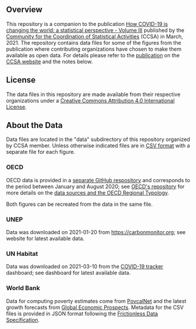 
## Overview

This repository is a companion to the publication
[How COVID-19 is changing the world: a statistical perspective - Volume III][pub-v3]
published by the [Community for the Coordination of Statistical Activities][ccsa] (CCSA) in March, 2021.
The repository contains data files for some of the figures from the publication where contributing
organizations have chosen to make them available as open data. For details please refer to the
[publication][pub-v3] on the [CCSA website][ccsa] and the notes below.

## License ##

The data files in this repository are made available from their respective organizations
under a [Creative Commons Attribution 4.0 International License][cc-by].


## About the Data

Data files are located in the "data" subdirectory of this repository organized by CCSA member.
Unless otherwise indicated files are in [CSV format][csv] with a separate file for each figure.

### OECD ###

OECD data is provided in a [separate GitHub respository][oecd-repo] and
corresponds to the period between January and August 2020; see
[OECD's repository][oecd-repo] for more details on the
[data sources and the OECD Regional Typology][oecd-meta].

Both figures can be recreated from the data in the same file.

### UNEP ###

Data was downloaded on 2021-01-20 from <https://carbonmonitor.org>; see website for latest
available data.

### UN Habitat ###

Data was downloaded on 2021-03-10 from the [COVID-19 tracker](https://unhabitat.citiiq.com) dashboard;
see dashboard for latest available data.

### World Bank ###

Data for computing poverty estimates come from [PovcalNet][povcal] and the latest growth forecasts
from [Global Economic Prospects][gep]. Metadata for the CSV files is provided in JSON format
following the [Frictionless Data Specification][frictionless].


[ccsa]:   https://unstats.un.org/unsd/ccsa/
[pub-v3]: https://unstats.un.org/unsd/ccsa/
[csv]:    http://opendatahandbook.org/guide/en/appendices/file-formats/#comma-separated-files
[cc-by]:  http://creativecommons.org/licenses/by/4.0/

[oecd-repo]: https://github.com/oecd-cfe-eds/ccsa-excess-mortality/
[oecd-meta]: https://github.com/oecd-cfe-eds/ccsa-excess-mortality/blob/master/metadata.md

[povcal]: http://iresearch.worldbank.org/PovcalNet/home.aspx
[gep]:    https://www.worldbank.org/en/publication/global-economic-prospects
[frictionless]: https://specs.frictionlessdata.io/
